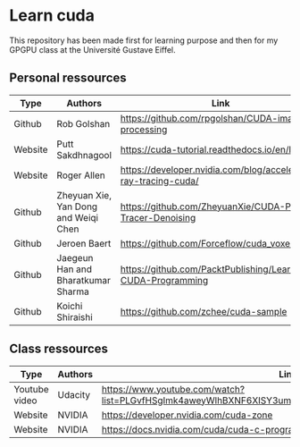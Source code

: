 # Learn cuda

This repository has been made first for learning purpose and then for my GPGPU class at the Université Gustave Eiffel.

## Personal ressources


| Type    | Authors                              | Link                                                            |
|---------|--------------------------------------|-----------------------------------------------------------------|
| Github  | Rob Golshan                          | https://github.com/rpgolshan/CUDA-image-processing              |
| Website | Putt Sakdhnagool                     | https://cuda-tutorial.readthedocs.io/en/latest/                 |
| Website | Roger Allen                          | https://developer.nvidia.com/blog/accelerated-ray-tracing-cuda/ |
| Github  | Zheyuan Xie, Yan Dong and Weiqi Chen | https://github.com/ZheyuanXie/CUDA-Path-Tracer-Denoising        |
| Github  | Jeroen Baert                         | https://github.com/Forceflow/cuda_voxelizer                     |
| Github  | Jaegeun Han and Bharatkumar Sharma   | https://github.com/PacktPublishing/Learn-CUDA-Programming       |
| Github  | Koichi Shiraishi                     | https://github.com/zchee/cuda-sample                            |

## Class ressources

| Type          | Authors | Link                                                                                                       |
|---------------|---------|------------------------------------------------------------------------------------------------------------|
| Youtube video | Udacity | https://www.youtube.com/watch?list=PLGvfHSgImk4aweyWlhBXNF6XISY3um82_&v=F620ommtjqk&ab_channel=Udacity     |
| Website       | NVIDIA  | https://developer.nvidia.com/cuda-zone                                                                     |
| Website       | NVIDIA  | https://docs.nvidia.com/cuda/cuda-c-programming-guide/index.html                                           |